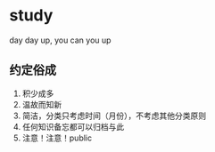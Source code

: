 # study
day day up, you can you up

## 约定俗成
1. 积少成多
1. 温故而知新
1. 简洁，分类只考虑时间（月份），不考虑其他分类原则
1. 任何知识备忘都可以归档与此
1. 注意！注意！public 
